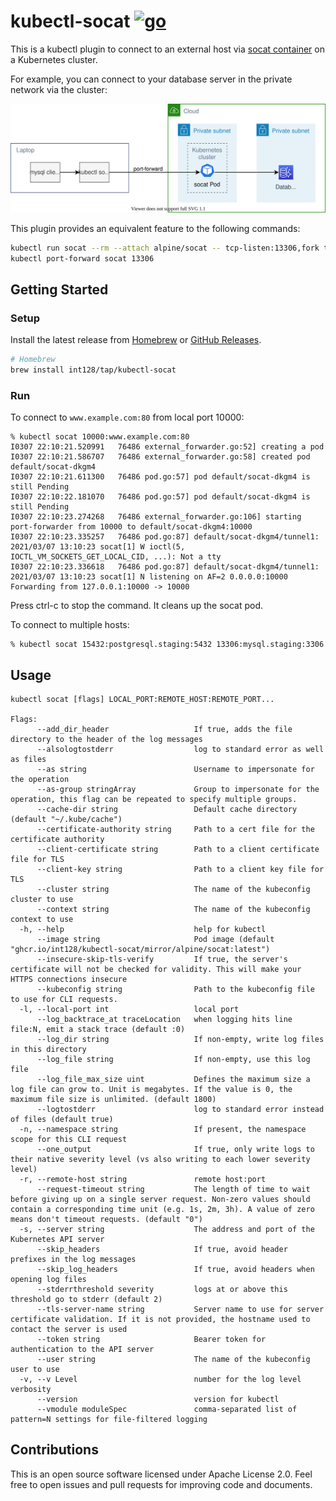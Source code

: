 # kubectl-socat [![go](https://github.com/int128/kubectl-socat/actions/workflows/go.yaml/badge.svg)](https://github.com/int128/kubectl-socat/actions/workflows/go.yaml)

This is a kubectl plugin to connect to an external host via [socat container](https://hub.docker.com/r/alpine/socat) on a Kubernetes cluster.

For example, you can connect to your database server in the private network via the cluster:

![diagram](docs/kubectl-socat-diagram.svg)

This plugin provides an equivalent feature to the following commands:

```sh
kubectl run socat --rm --attach alpine/socat -- tcp-listen:13306,fork tcp-connect:mysql.staging:3306
kubectl port-forward socat 13306
```


## Getting Started

### Setup

Install the latest release from [Homebrew](https://brew.sh/) or [GitHub Releases](https://github.com/int128/kubectl-socat/releases).

```sh
# Homebrew
brew install int128/tap/kubectl-socat
```

### Run

To connect to `www.example.com:80` from local port 10000:

```console
% kubectl socat 10000:www.example.com:80
I0307 22:10:21.520991   76486 external_forwarder.go:52] creating a pod
I0307 22:10:21.586707   76486 external_forwarder.go:58] created pod default/socat-dkgm4
I0307 22:10:21.611300   76486 pod.go:57] pod default/socat-dkgm4 is still Pending
I0307 22:10:22.181070   76486 pod.go:57] pod default/socat-dkgm4 is still Pending
I0307 22:10:23.274268   76486 external_forwarder.go:106] starting port-forwarder from 10000 to default/socat-dkgm4:10000
I0307 22:10:23.335257   76486 pod.go:87] default/socat-dkgm4/tunnel1: 2021/03/07 13:10:23 socat[1] W ioctl(5, IOCTL_VM_SOCKETS_GET_LOCAL_CID, ...): Not a tty
I0307 22:10:23.336618   76486 pod.go:87] default/socat-dkgm4/tunnel1: 2021/03/07 13:10:23 socat[1] N listening on AF=2 0.0.0.0:10000
Forwarding from 127.0.0.1:10000 -> 10000
```

Press ctrl-c to stop the command.
It cleans up the socat pod.

To connect to multiple hosts:

```console
% kubectl socat 15432:postgresql.staging:5432 13306:mysql.staging:3306
```


## Usage

```console
kubectl socat [flags] LOCAL_PORT:REMOTE_HOST:REMOTE_PORT...

Flags:
      --add_dir_header                   If true, adds the file directory to the header of the log messages
      --alsologtostderr                  log to standard error as well as files
      --as string                        Username to impersonate for the operation
      --as-group stringArray             Group to impersonate for the operation, this flag can be repeated to specify multiple groups.
      --cache-dir string                 Default cache directory (default "~/.kube/cache")
      --certificate-authority string     Path to a cert file for the certificate authority
      --client-certificate string        Path to a client certificate file for TLS
      --client-key string                Path to a client key file for TLS
      --cluster string                   The name of the kubeconfig cluster to use
      --context string                   The name of the kubeconfig context to use
  -h, --help                             help for kubectl
      --image string                     Pod image (default "ghcr.io/int128/kubectl-socat/mirror/alpine/socat:latest")
      --insecure-skip-tls-verify         If true, the server's certificate will not be checked for validity. This will make your HTTPS connections insecure
      --kubeconfig string                Path to the kubeconfig file to use for CLI requests.
  -l, --local-port int                   local port
      --log_backtrace_at traceLocation   when logging hits line file:N, emit a stack trace (default :0)
      --log_dir string                   If non-empty, write log files in this directory
      --log_file string                  If non-empty, use this log file
      --log_file_max_size uint           Defines the maximum size a log file can grow to. Unit is megabytes. If the value is 0, the maximum file size is unlimited. (default 1800)
      --logtostderr                      log to standard error instead of files (default true)
  -n, --namespace string                 If present, the namespace scope for this CLI request
      --one_output                       If true, only write logs to their native severity level (vs also writing to each lower severity level)
  -r, --remote-host string               remote host:port
      --request-timeout string           The length of time to wait before giving up on a single server request. Non-zero values should contain a corresponding time unit (e.g. 1s, 2m, 3h). A value of zero means don't timeout requests. (default "0")
  -s, --server string                    The address and port of the Kubernetes API server
      --skip_headers                     If true, avoid header prefixes in the log messages
      --skip_log_headers                 If true, avoid headers when opening log files
      --stderrthreshold severity         logs at or above this threshold go to stderr (default 2)
      --tls-server-name string           Server name to use for server certificate validation. If it is not provided, the hostname used to contact the server is used
      --token string                     Bearer token for authentication to the API server
      --user string                      The name of the kubeconfig user to use
  -v, --v Level                          number for the log level verbosity
      --version                          version for kubectl
      --vmodule moduleSpec               comma-separated list of pattern=N settings for file-filtered logging
```


## Contributions

This is an open source software licensed under Apache License 2.0. Feel free to open issues and pull requests for improving code and documents.
